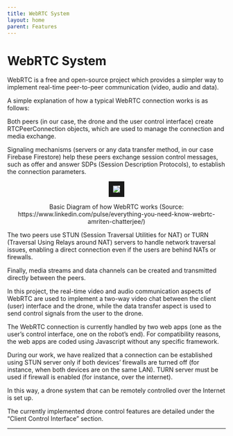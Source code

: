 ```yaml
---
title: WebRTC System
layout: home
parent: Features
---
```

# WebRTC System

WebRTC is a free and open-source project which provides a simpler way to implement real-time peer-to-peer communication (video, audio and data).  

A simple explanation of how a typical WebRTC connection works is as follows:  
  
Both peers (in our case, the drone and the user control interface) create RTCPeerConnection objects, which are used to manage the connection and media exchange.  
  
Signaling mechanisms (servers or any data transfer method, in our case Firebase Firestore) help these peers exchange session control messages, such as offer and answer SDPs (Session Description Protocols), to establish the connection parameters.  
  
<p align="center">
<img src="https://github.com/LeeZeHao/Kiki_Delivery_Docs/assets/46279960/be6b9328-0349-4ef7-8f60-3ae2291d4295" border="10"/>  
</p>
<p align="center">
Basic Diagram of how WebRTC works  
(Source: https://www.linkedin.com/pulse/everything-you-need-know-webrtc-amriten-chatterjee/)  
</p>

The two peers use STUN (Session Traversal Utilities for NAT) or TURN (Traversal Using Relays around NAT) servers to handle network traversal issues, enabling a direct connection even if the users are behind NATs or firewalls.   
  
Finally, media streams and data channels can be created and transmitted directly between the peers.  


In this project, the real-time video and audio communication aspects of WebRTC are used to implement a two-way video chat between the client (user) interface and the drone, while the data transfer aspect is used to send control signals from the user to the drone.  
  
The WebRTC connection is currently handled by two web apps (one as the user’s control interface, one on the robot’s end). For compatibility reasons, the web apps are coded using Javascript without any specific framework.  
  
During our work, we have realized that a connection can be established using STUN server only if both devices’ firewalls are turned off (for instance, when both devices are on the same LAN). TURN server must be used if firewall is enabled (for instance, over the internet).  
  
In this way, a drone system that can be remotely controlled over the Internet is set up.  


  
The currently implemented drone control features are detailed under the “Client Control Interface” section.


----

[Just the Docs]: https://just-the-docs.github.io/just-the-docs/
[GitHub Pages]: https://docs.github.com/en/pages
[README]: https://github.com/just-the-docs/just-the-docs-template/blob/main/README.md
[Jekyll]: https://jekyllrb.com
[GitHub Pages / Actions workflow]: https://github.blog/changelog/2022-07-27-github-pages-custom-github-actions-workflows-beta/
[use this template]: https://github.com/just-the-docs/just-the-docs-template/generate
